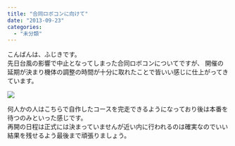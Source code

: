 ```yaml
---
title: "合同ロボコンに向けて"
date: "2013-09-23"
categories: 
  - "未分類"
---
```


こんばんは、ふじきです。  
先日台風の影響で中止となってしまった合同ロボコンについてですが、 開催の延期が決まり機体の調整の時間が十分に取れたことで皆いい感じに仕上がってきています。

[![](images/ae92733f32c0da7cd60b9c1abc472841-300x213.jpg)](http://technouskit.net/blog/wp-content/uploads/2013/09/ae92733f32c0da7cd60b9c1abc472841.jpg)

何人かの人はこちらで自作したコースを完走できるようになっており後は本番を待つのみといった感じです。  
再開の日程は正式には決まっていませんが近い内に行われるのは確実なのでいい結果を残せるよう最後まで頑張りましょう。
